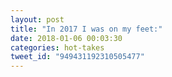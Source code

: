 ```yaml
---
layout: post
title: "In 2017 I was on my feet:"
date: 2018-01-06 00:03:30
categories: hot-takes
tweet_id: "949431192310505477"
---
```



<!-- Original tweet: https://twitter.com/i/status/949431192310505477 -->